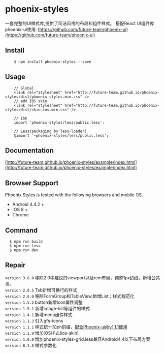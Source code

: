 # phoenix-styles
一套完整的UI样式库,提供了简洁风格的布局和组件样式。
搭配React UI组件库phoenix-ui使用: [https://github.com/future-team/phoenix-ui](https://github.com/future-team/phoenix-ui)

## Install
```
    $ npm install phoenix-styles --save
```

## Usage

```
    // Global
    <link rel="stylesheet" href="http://future-team.github.io/phoenix-styles/dist/phoenix-styles.min.css" />
    // add IOS skin
    <link rel="stylesheet" href="http://future-team.github.io/phoenix-styles/dist/skin-ios.min.css" />

    // ES6
    import 'phoenix-styles/less/public.less';

    // Less(packaging by less-loader)
    @import '~phoenix-styles/less/public.less';
```

## Documentation

[http://future-team.github.io/phoenix-styles/example/index.html](http://future-team.github.io/phoenix-styles/example/index.html)

## Browser Support
Phoenix Styles is tested with the following browsers and mobile OS.

- Android 4.4.2 +
- IOS 8 +
- Chrome

## Command

```
  $ npm run build
  $ npm run less 
  $ npm run dev
```

## Repair

`version 3.0.0` 移除2.0中建议的viewport以及rem布局，调整1px边线，新增公共类。 <br/>
`version 2.0.5` Tab新增可换行的样式 <br/>
`version 2.0.0` 移除FormGroup和TableView,新增List；样式规范化 <br/>
`version 1.5.2` button新增icon属性调整 <br/>
`version 1.5.1` 新增image-list等组件的样式 <br/>
`version 1.4.1` 新增menu组件样式 <br/>
`version 1.1.3` 引入gfs-icons <br/>
`version 1.1.1` 样式统一加ph前缀，配合Phoenix-ui@v1.1.1使用 <br/>
`version 1.1.0` 增加IOS样式(ios-skin) <br/>
`version 1.0.0` 增加phoenix-styles-grid.less兼容Android4.4以下布局方案 <br/>
`version 0.3.8` 样式参数化 <br/>
